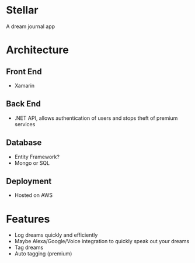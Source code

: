 # Stellar
A dream journal app

# Architecture

## Front End
- Xamarin

## Back End
- .NET API, allows authentication of users and stops theft of premium services
 
## Database
- Entity Framework?
- Mongo or SQL

## Deployment
- Hosted on AWS

# Features
- Log dreams quickly and efficiently
- Maybe Alexa/Google/Voice integration to quickly speak out your dreams
- Tag dreams
- Auto tagging (premium)
